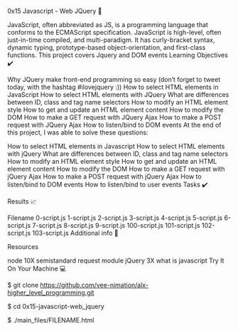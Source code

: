 0x15 Javascript - Web JQuery 🎢

JavaScript, often abbreviated as JS, is a programming language that conforms to the ECMAScript specification. JavaScript is high-level, often just-in-time compiled, and multi-paradigm. It has curly-bracket syntax, dynamic typing, prototype-based object-orientation, and first-class functions. This project covers Jquery and DOM events
Learning Objectives ✔️

Why JQuery make front-end programming so easy (don’t forget to tweet today, with the hashtag #ilovejquery :))
How to select HTML elements in JavaScript
How to select HTML elements with JQuery
What are differences between ID, class and tag name selectors
How to modify an HTML element style
How to get and update an HTML element content
How to modify the DOM
How to make a GET request with JQuery Ajax
How to make a POST request with JQuery Ajax
How to listen/bind to DOM events
At the end of this project, I was able to solve these questions:

How to select HTML elements in Javascript
How to select HTML elements with jQuery
What are differences between ID, class and tag name selectors
How to modify an HTML element style
How to get and update an HTML element content
How to modify the DOM
How to make a GET request with jQuery Ajax
How to make a POST request with jQuery Ajax
How to listen/bind to DOM events
How to listen/bind to user events
Tasks ✔️

Results 📈

Filename
0-script.js
1-script.js
2-script.js
3-script.js
4-script.js
5-script.js
6-script.js
7-script.js
8-script.js
9-script.js
100-script.js
101-script.js
102-script.js
103-script.js
Additional info 🚧

Resources

node 10X
semistandard
request module
jQuery 3X
what is javascript
Try It On Your Machine 💻

$ git clone https://github.com/vee-nimation/alx-higher_level_programming.git

$ cd 0x15-javascript-web_jquery

$ ./main_files/FILENAME.html
